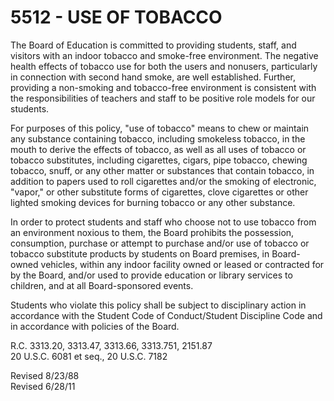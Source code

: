 5512 - USE OF TOBACCO
=====================

The Board of Education is committed to providing students, staff, and
visitors with an indoor tobacco and smoke-free environment. The negative
health effects of tobacco use for both the users and nonusers,
particularly in connection with second hand smoke, are well established.
Further, providing a non-smoking and tobacco-free environment is
consistent with the responsibilities of teachers and staff to be
positive role models for our students.

For purposes of this policy, "use of tobacco" means to chew or maintain
any substance containing tobacco, including smokeless tobacco, in the
mouth to derive the effects of tobacco, as well as all uses of tobacco
or tobacco substitutes, including cigarettes, cigars, pipe tobacco,
chewing tobacco, snuff, or any other matter or substances that contain
tobacco, in addition to papers used to roll cigarettes and/or the
smoking of electronic, "vapor," or other substitute forms of cigarettes,
clove cigarettes or other lighted smoking devices for burning tobacco or
any other substance.

In order to protect students and staff who choose not to use tobacco
from an environment noxious to them, the Board prohibits the possession,
consumption, purchase or attempt to purchase and/or use of tobacco or
tobacco substitute products by students on Board premises, in
Board-owned vehicles, within any indoor facility owned or leased or
contracted for by the Board, and/or used to provide education or library
services to children, and at all Board-sponsored events.

Students who violate this policy shall be subject to disciplinary action
in accordance with the Student Code of Conduct/Student Discipline Code
and in accordance with policies of the Board.

R.C. 3313.20, 3313.47, 3313.66, 3313.751, 2151.87\
 20 U.S.C. 6081 et seq., 20 U.S.C. 7182

Revised 8/23/88\
 Revised 6/28/11
